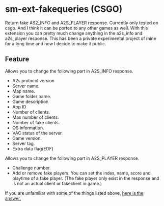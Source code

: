 # sm-ext-fakequeries (CSGO)
 Return fake AS2_INFO and A2S_PLAYER response. Currently only tested on csgo. And I think it can be ported to any other games as well. With this extension you can pretty much change anything in the a2s_info and a2s_player response. This has been a private experimental project of mine for a long time and now I decide to make it public.

## Feature
Allows you to change the following part in A2S_INFO response.  
- A2s protocol version  
- Server name.
- Map name.
- Game folder name.
- Game description.
- App ID
- Number of clients.
- Max number of clients.
- Number of fake clients.
- OS information.
- VAC status of the server.
- Game version.
- Server tag.
- Extra data flag(EDF)  

Allows you to change the following part in A2S_PLAYER response. 
- Challenge number.
- Add or remove fake players. You can set the index, name, score and playtime of a fake player. (The fake player only exist in the response and is not an actual client or fakeclient in game.)

If you are unfamiliar with some of the things listed above, [here is the answer.](https://developer.valvesoftware.com/wiki/Server_queries)
  
